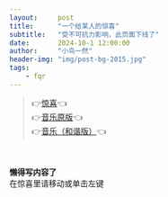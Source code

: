 ```yaml
---
layout:     post
title:      "一个给某人的惊喜"
subtitle:   "受不可抗力影响，此页面下线了"
date:       2024-10-1 12:00:00
author:     "小鸟一然"
header-img: "img/post-bg-2015.jpg"
tags:
    - fqr
---
```


> 👉[惊喜](https://leihuidi.github.io/Awesome-Love-Code/Web/032/)👈
>  <br>👉[音乐原版](https://www.helloimg.com/i/2024/11/25/674467589f150.png)👈
> <br>👉[音乐（和谐版）](https://1drv.ms/v/s!AoZdYNxvblxvc4Qhx8IFpC5cdXI?e=nPHc71)👈


<div >
    <br>
    <br><b>懒得写内容了</b>
    <br>在惊喜里请移动或单击左键

    
</div>
